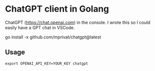 # ChatGPT client in Golang

ChatGPT (<https://chat.openai.com>) in the console. I wrote this so I could easily have a GPT chat in VSCode.

go install -x github.com/mprivat/chatgpt@latest

## Usage

    export OPENAI_API_KEY=YOUR_KEY chatgpt
